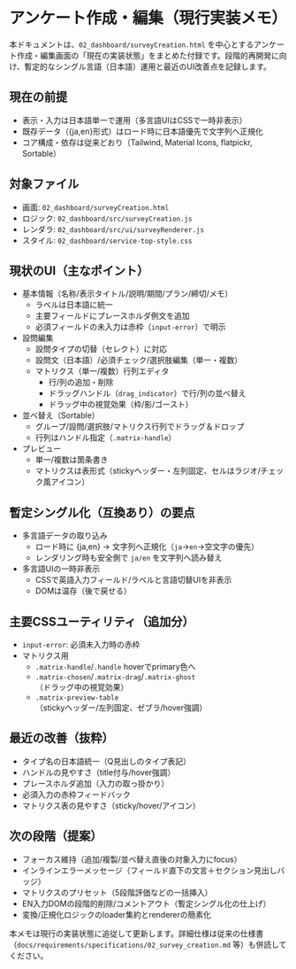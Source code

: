 # アンケート作成・編集（現行実装メモ）

本ドキュメントは、`02_dashboard/surveyCreation.html` を中心とするアンケート作成・編集画面の「現在の実装状態」をまとめた付録です。段階的再開発に向け、暫定的なシングル言語（日本語）運用と最近のUI改善点を記録します。

## 現在の前提
- 表示・入力は日本語単一で運用（多言語UIはCSSで一時非表示）
- 既存データ（{ja,en}形式）はロード時に日本語優先で文字列へ正規化
- コア構成・依存は従来どおり（Tailwind, Material Icons, flatpickr, Sortable）

## 対象ファイル
- 画面: `02_dashboard/surveyCreation.html`
- ロジック: `02_dashboard/src/surveyCreation.js`
- レンダラ: `02_dashboard/src/ui/surveyRenderer.js`
- スタイル: `02_dashboard/service-top-style.css`

## 現状のUI（主なポイント）
- 基本情報（名称/表示タイトル/説明/期間/プラン/締切/メモ）
  - ラベルは日本語に統一
  - 主要フィールドにプレースホルダ例文を追加
  - 必須フィールドの未入力は赤枠（`input-error`）で明示
- 設問編集
  - 設問タイプの切替（セレクト）に対応
  - 設問文（日本語）/必須チェック/選択肢編集（単一・複数）
  - マトリクス（単一/複数）行列エディタ
    - 行/列の追加・削除
    - ドラッグハンドル（`drag_indicator`）で行/列の並べ替え
    - ドラッグ中の視覚効果（枠/影/ゴースト）
- 並べ替え（Sortable）
  - グループ/設問/選択肢/マトリクス行列でドラッグ＆ドロップ
  - 行列はハンドル指定（`.matrix-handle`）
- プレビュー
  - 単一/複数は箇条書き
  - マトリクスは表形式（stickyヘッダー・左列固定、セルはラジオ/チェック風アイコン）

## 暫定シングル化（互換あり）の要点
- 多言語データの取り込み
  - ロード時に {ja,en} → 文字列へ正規化（`ja`→`en`→空文字の優先）
  - レンダリング時も安全側で `ja/en` を文字列へ読み替え
- 多言語UIの一時非表示
  - CSSで英語入力フィールド/ラベルと言語切替UIを非表示
  - DOMは温存（後で戻せる）

## 主要CSSユーティリティ（追加分）
- `input-error`: 必須未入力時の赤枠
- マトリクス用
  - `.matrix-handle`/`.handle` hoverでprimary色へ
  - `.matrix-chosen`/`.matrix-drag`/`.matrix-ghost`（ドラッグ中の視覚効果）
  - `.matrix-preview-table`（stickyヘッダー/左列固定、ゼブラ/hover強調）

## 最近の改善（抜粋）
- タイプ名の日本語統一（Q見出しのタイプ表記）
- ハンドルの見やすさ（title付与/hover強調）
- プレースホルダ追加（入力の取っ掛かり）
- 必須入力の赤枠フィードバック
- マトリクス表の見やすさ（sticky/hover/アイコン）

## 次の段階（提案）
- フォーカス維持（追加/複製/並べ替え直後の対象入力にfocus）
- インラインエラーメッセージ（フィールド直下の文言＋セクション見出しバッジ）
- マトリクスのプリセット（5段階評価などの一括挿入）
- EN入力DOMの段階的削除/コメントアウト（暫定シングル化の仕上げ）
- 変換/正規化ロジックのloader集約とrendererの簡素化

本メモは現行の実装状態に追従して更新します。詳細仕様は従来の仕様書（`docs/requirements/specifications/02_survey_creation.md` 等）も併読してください。
